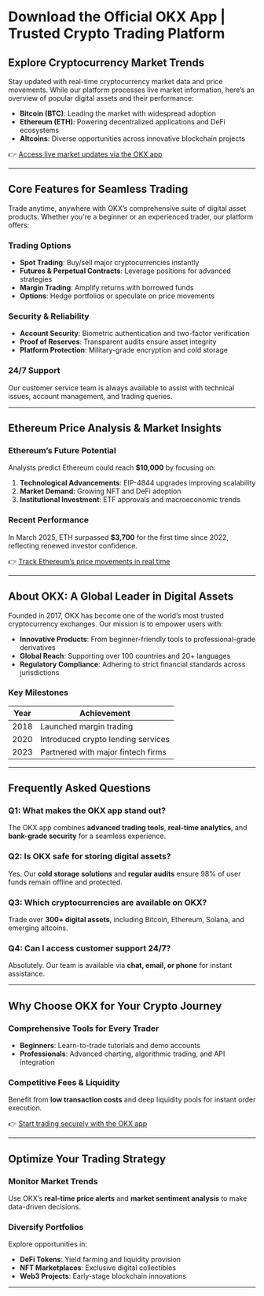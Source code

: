 # Download the Official OKX App | Trusted Crypto Trading Platform  

## Explore Cryptocurrency Market Trends  

Stay updated with real-time cryptocurrency market data and price movements. While our platform processes live market information, here’s an overview of popular digital assets and their performance:  

- **Bitcoin (BTC)**: Leading the market with widespread adoption  
- **Ethereum (ETH)**: Powering decentralized applications and DeFi ecosystems  
- **Altcoins**: Diverse opportunities across innovative blockchain projects  

👉 [Access live market updates via the OKX app](https://bit.ly/okx-bonus)  

---

## Core Features for Seamless Trading  

Trade anytime, anywhere with OKX’s comprehensive suite of digital asset products. Whether you're a beginner or an experienced trader, our platform offers:  

### Trading Options  
- **Spot Trading**: Buy/sell major cryptocurrencies instantly  
- **Futures & Perpetual Contracts**: Leverage positions for advanced strategies  
- **Margin Trading**: Amplify returns with borrowed funds  
- **Options**: Hedge portfolios or speculate on price movements  

### Security & Reliability  
- **Account Security**: Biometric authentication and two-factor verification  
- **Proof of Reserves**: Transparent audits ensure asset integrity  
- **Platform Protection**: Military-grade encryption and cold storage  

### 24/7 Support  
Our customer service team is always available to assist with technical issues, account management, and trading queries.  

---

## Ethereum Price Analysis & Market Insights  

### Ethereum’s Future Potential  
Analysts predict Ethereum could reach **$10,000** by focusing on:  
1. **Technological Advancements**: EIP-4844 upgrades improving scalability  
2. **Market Demand**: Growing NFT and DeFi adoption  
3. **Institutional Investment**: ETF approvals and macroeconomic trends  

### Recent Performance  
In March 2025, ETH surpassed **$3,700** for the first time since 2022, reflecting renewed investor confidence.  

👉 [Track Ethereum’s price movements in real time](https://bit.ly/okx-bonus)  

---

## About OKX: A Global Leader in Digital Assets  

Founded in 2017, OKX has become one of the world’s most trusted cryptocurrency exchanges. Our mission is to empower users with:  

- **Innovative Products**: From beginner-friendly tools to professional-grade derivatives  
- **Global Reach**: Supporting over 100 countries and 20+ languages  
- **Regulatory Compliance**: Adhering to strict financial standards across jurisdictions  

### Key Milestones  
| Year | Achievement |  
|------|-------------|  
| 2018 | Launched margin trading |  
| 2020 | Introduced crypto lending services |  
| 2023 | Partnered with major fintech firms |  

---

## Frequently Asked Questions  

### Q1: What makes the OKX app stand out?  
The OKX app combines **advanced trading tools**, **real-time analytics**, and **bank-grade security** for a seamless experience.  

### Q2: Is OKX safe for storing digital assets?  
Yes. Our **cold storage solutions** and **regular audits** ensure 98% of user funds remain offline and protected.  

### Q3: Which cryptocurrencies are available on OKX?  
Trade over **300+ digital assets**, including Bitcoin, Ethereum, Solana, and emerging altcoins.  

### Q4: Can I access customer support 24/7?  
Absolutely. Our team is available via **chat, email, or phone** for instant assistance.  

---

## Why Choose OKX for Your Crypto Journey  

### Comprehensive Tools for Every Trader  
- **Beginners**: Learn-to-trade tutorials and demo accounts  
- **Professionals**: Advanced charting, algorithmic trading, and API integration  

### Competitive Fees & Liquidity  
Benefit from **low transaction costs** and deep liquidity pools for instant order execution.  

👉 [Start trading securely with the OKX app](https://bit.ly/okx-bonus)  

---

## Optimize Your Trading Strategy  

### Monitor Market Trends  
Use OKX’s **real-time price alerts** and **market sentiment analysis** to make data-driven decisions.  

### Diversify Portfolios  
Explore opportunities in:  
- **DeFi Tokens**: Yield farming and liquidity provision  
- **NFT Marketplaces**: Exclusive digital collectibles  
- **Web3 Projects**: Early-stage blockchain innovations  

---
